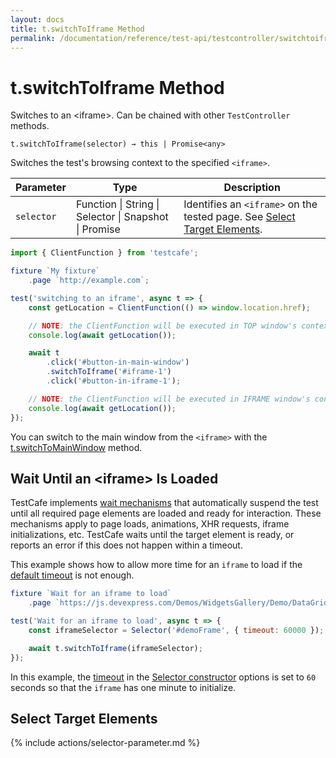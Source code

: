 ```yaml
---
layout: docs
title: t.switchToIframe Method
permalink: /documentation/reference/test-api/testcontroller/switchtoiframe.html
---
```

# t.switchToIframe Method

Switches to an \<iframe\>. Can be chained with other `TestController` methods.

```text
t.switchToIframe(selector) → this | Promise<any>
```

Switches the test's browsing context to the specified `<iframe>`.

Parameter  | Type                                              | Description
---------- | ------------------------------------------------- | -----------------------------------------------------------------------------------------------------------
`selector` | Function &#124; String &#124; Selector &#124; Snapshot &#124; Promise | Identifies an `<iframe>` on the tested page. See [Select Target Elements](#select-target-elements).

```js
import { ClientFunction } from 'testcafe';

fixture `My fixture`
    .page `http://example.com`;

test('switching to an iframe', async t => {
    const getLocation = ClientFunction(() => window.location.href);

    // NOTE: the ClientFunction will be executed in TOP window's context
    console.log(await getLocation());

    await t
        .click('#button-in-main-window')
        .switchToIframe('#iframe-1')
        .click('#button-in-iframe-1');

    // NOTE: the ClientFunction will be executed in IFRAME window's context
    console.log(await getLocation());
});
```

You can switch to the main window from the `<iframe>` with the [t.switchToMainWindow](switchtomainwindow.md) method.

## Wait Until an \<iframe\> Is Loaded

TestCafe implements [wait mechanisms](../../../guides/concepts/built-in-wait-mechanisms.md) that automatically suspend the test until all required page elements are loaded and ready for interaction. These mechanisms apply to page loads, animations, XHR requests, iframe initializations, etc. TestCafe waits until the target element is ready, or reports an error if this does not happen within a timeout.

This example shows how to allow more time for an `iframe` to load if the [default timeout](../../command-line-interface.md#--selector-timeout-ms) is not enough.

```js
fixture `Wait for an iframe to load`
    .page `https://js.devexpress.com/Demos/WidgetsGallery/Demo/DataGrid/Overview/jQuery/Light/`;

test('Wait for an iframe to load', async t => {
    const iframeSelector = Selector('#demoFrame', { timeout: 60000 });

    await t.switchToIframe(iframeSelector);
});
```

In this example, the [timeout](../selector/constructor.md#optionstimeout) in the [Selector constructor](../selector/constructor.md) options is set to `60` seconds so that the `iframe` has one minute to initialize.

## Select Target Elements

{% include actions/selector-parameter.md %}
